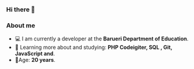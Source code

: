 ### Hi there 👋

<!--
**ThomasMoraes02/ThomasMoraes02** is a ✨ _special_ ✨ repository because its `README.md` (this file) appears on your GitHub profile.
<p align="center">
  <!-- <a href="#">
    <img align="center" width="280" src="signature.png" />
  </a> -->
 <!-- <a href="#">
    <img align="center" width="40%" src="https://github.com/Cahmoraes/Cahmoraes/blob/main/img/programmer.gif" />
  </a>
</p> -->


### About me

- 💻 I am currently a developer at the **Barueri Department of Education**.
- 🌱 Learning more about and studying: **PHP Codeigiter, SQL , Git, JavaScript and**.
- 👨‍Age: **20 years**.

